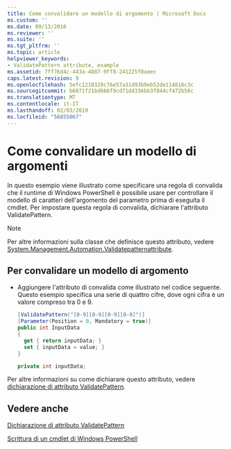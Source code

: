 ```yaml
---
title: Come convalidare un modello di argomento | Microsoft Docs
ms.custom: ''
ms.date: 09/13/2016
ms.reviewer: ''
ms.suite: ''
ms.tgt_pltfrm: ''
ms.topic: article
helpviewer_keywords:
- ValidatePattern attribute, example
ms.assetid: 7ff76d4c-443a-4887-9ff8-241225f0aeec
caps.latest.revision: 9
ms.openlocfilehash: 5efc1210328c76e57a31d93b9eb52de114816c3c
ms.sourcegitcommit: b6871f21bd666f9cd71dd336bb3f844cf472b56c
ms.translationtype: MT
ms.contentlocale: it-IT
ms.lasthandoff: 02/03/2019
ms.locfileid: "56855067"
---
```

# <a name="how-to-validate-an-argument-pattern"></a>Come convalidare un modello di argomenti

In questo esempio viene illustrato come specificare una regola di convalida che il runtime di Windows PowerShell è possibile usare per controllare il modello di caratteri dell'argomento del parametro prima di eseguita il cmdlet. Per impostare questa regola di convalida, dichiarare l'attributo ValidatePattern.

> [!NOTE]
> Per altre informazioni sulla classe che definisce questo attributo, vedere [System.Management.Automation.Validatepatternattribute](/dotnet/api/System.Management.Automation.ValidatePatternAttribute).

## <a name="to-validate-an-argument-pattern"></a>Per convalidare un modello di argomento

- Aggiungere l'attributo di convalida come illustrato nel codice seguente. Questo esempio specifica una serie di quattro cifre, dove ogni cifra è un valore compreso tra 0 e 9.

    ```csharp
    [ValidatePattern("[0-9][0-9][0-9][0-9]")]
    [Parameter(Position = 0, Mandatory = true)]
    public int InputData
    {
      get { return inputData; }
      set { inputData = value; }
    }

    private int inputData;
    ```

Per altre informazioni su come dichiarare questo attributo, vedere [dichiarazione di attributo ValidatePattern](./validatepattern-attribute-declaration.md).

## <a name="see-also"></a>Vedere anche

[Dichiarazione di attributo ValidatePattern](./validatepattern-attribute-declaration.md)

[Scrittura di un cmdlet di Windows PowerShell](./writing-a-windows-powershell-cmdlet.md)
